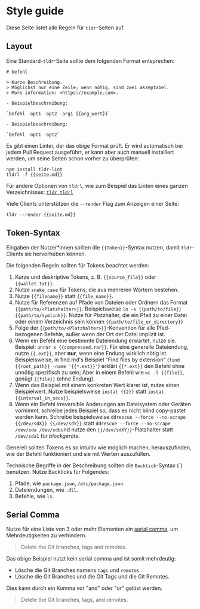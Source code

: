 # Style guide

 Diese Seite listet alle Regeln für `tldr`-Seiten auf.

 ## Layout

 Eine Standard-`tldr`-Seite sollte dem folgenden Format entsprechen:

 ```
 # befehl

 > Kurze Beschreibung.
 > Möglichst nur eine Zeile; wenn nötig, sind zwei akzeptabel.
 > More information: <https://example.com>.

 - Beispielbeschreibung:

 `befehl -opt1 -opt2 -arg1 {{arg_wert}}`

 - Beispielbeschreibung:

 `befehl -opt1 -opt2`
 ```

 Es gibt einen Linter, der das obige Format prüft.
 Er wird automatisch bei jedem Pull Request ausgeführt,
 er kann aber auch manuell installiert werden, um seine Seiten schon vorher zu überprüfen:

 ```
 npm install tldr-lint
 tldrl -f {{seite.md}}
 ```

 Für andere Optionen von `tldrl`, wie zum Beispiel das Linten eines ganzen Verzeichnisses:
 [`tldr tldrl`](https://github.com/tldr-pages/tldr/blob/main/pages/common/tldrl.md)

 Viele Clients unterstützen die `--render` Flag zum Anzeigen einer Seite:

 ```
 tldr --render {{seite.md}}
 ```

 ## Token-Syntax

 Eingaben der Nutzer\*innen sollten die `{{Token}}`-Syntax nutzen,
 damit `tldr`-Clients sie hervorheben können.

 Die folgenden Regeln sollten für Tokens beachtet werden:

 1. Kurze und deskriptive Tokens,
    z. B. `{{source_file}}` oder `{{wallet.txt}}`.
 2. Nutze `snake_case` <!--TODO: german wikipedia article for snake_case--> für Tokens, die aus mehreren Wörtern bestehen.
 3. Nutze `{{filename}}` statt `{{file_name}}`.
 4. Nutze für Referenzen auf Pfade von Dateien oder Ordnern das Format `{{path/to/<Platzhalter>}}`.
    Beispielsweise `ln -s {{path/to/file}} {{path/to/symlink}}`.
    Nutze für Platzhalter, die ein Pfad zu einer Datei oder einem Verzeichnis sein können `{{path/to/file_or_directory}}`
 5. Folge der `{{path/to/<Platzhalter>}}`-Konvention für alle Pfad-bezogenen Befehle, außer wenn der
    Ort der Datei implizit ist.
 6. Wenn ein Befehl eine bestimmte Dateiendung erwartet, nutze sie.
    Beispiel: `unrar x {{compressed.rar}}`.
    Für eine generelle Dateiendung, nutze `{{.ext}}`, aber **nur**, wenn eine Endung wirklich nötig ist.
    Beispielsweise, in find.md's Beispiel "Find files by extension" (`find {{root_path}} -name '{{*.ext}}'`)
    erklärt `{{*.ext}}` den Befehl ohne unnötig spezifisch zu sein;
    Aber in einem Befehl wie `wc -l {{file}}`, genügt `{{file}}` (ohne Endung).
 7. Wenn das Beispiel mit einem konkreten Wert klarer ist, nutze einen Beispielwert.
    Nutze beispielsweise `iostat {{2}}` statt `iostat {{interval_in_secs}}`.
 8. Wenn ein Befehl irreversible Änderungen am Dateisystem oder Geräten vornimmt, schreibe jedes Beispiel so, dass es nicht blind copy-pastet werden kann.
    Schreibe beispielsweise `ddrescue --force --no-scrape {{/dev/sdX}} {{/dev/sdY}}` statt  `ddrescue --force --no-scrape /dev/sda /dev/sdb`und nutze den `{{/dev/sdXY}}`-Platzhalter statt `/dev/sda1` für *blockgeräte*.

 Generell sollten Tokens es so intuitiv wie möglich machen,
 herauszufinden, wie der Befehl funktioniert und sie mit Werten auszufüllen.

 Technische Begriffe in der Beschreibung sollten die `Backtick`-Syntax (\`) benutzen.
 Nutze Backticks für Folgendes:

 1. Pfade, wie `package.json`, `/etc/package.json`.
 2. Dateiendungen, wie `.dll`.
 3. Befehle, wie `ls`.

 ## Serial Comma

 Nutze für eine Liste von 3 oder mehr Elementen ein [serial comma](https://en.wikipedia.org/wiki/Serial_comma), um Mehrdeutigkeiten zu verhindern.

 > Delete the Git branches, tags and remotes.

 Das obige Beispiel nutzt kein serial comma und ist somit mehrdeutig:
 * Lösche die Git Branches namens `tags` und `remotes`.
 * Lösche die Git Branches und die Git Tags und die Git Remotes.

 Dies kann durch ein Komma vor "and" oder "or" gelöst werden.

 > Delete the Git branches, tags, and remotes.
